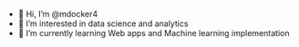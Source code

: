 - 👋 Hi, I’m @mdocker4
- 👀 I’m interested in data science and analytics
- 🌱 I’m currently learning Web apps and Machine learning implementation

<!---
mdocker4/mdocker4 is a ✨ special ✨ repository because its `README.md` (this file) appears on your GitHub profile.
You can click the Preview link to take a look at your changes.
--->
